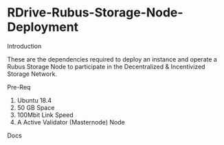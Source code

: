 # RDrive-Rubus-Storage-Node-Deployment

Introduction

These are the dependencies required to deploy an instance and operate a Rubus Storage Node to participate in the Decentralized & Incentivized Storage Network.

Pre-Req

1. Ubuntu 18.4
2. 50 GB Space
3. 100Mbit Link Speed
4. A Active Validator (Masternode) Node

Docs

